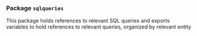 ### Package `sqlqueries`

This package holds references to relevant SQL queries and exports variables to hold references to relevant queries, organized by relevant entity
